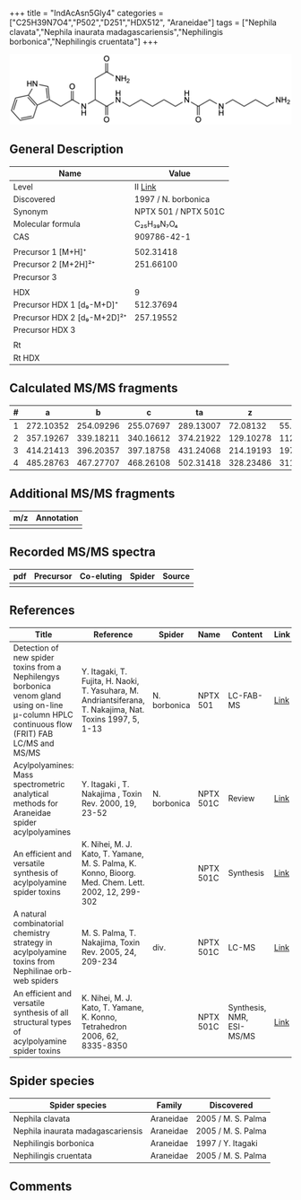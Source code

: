 +++
title = "IndAcAsn5Gly4"
categories = ["C25H39N7O4","P502","D251","HDX512",
"Araneidae"]
tags = ["Nephila clavata","Nephila inaurata madagascariensis","Nephilingis borbonica","Nephilingis cruentata"]
+++

![](/img/IndAcAsn5Gly4.png)

## General Description

| Name                        | Value                                                                          |
|-----------------------------|--------------------------------------------------------------------------------|
| Level                       | II [Link](https://www.sciencedirect.com/science/article/pii/S0040402006009811) |
| Discovered                  | 1997 / N. borbonica                                                            |
| Synonym                     | NPTX 501 / NPTX 501C                                                           |
| Molecular formula           | C₂₅H₃₉N₇O₄                                                                     |
| CAS                         | 909786-42-1                                                                    |
|                             |                                                                                |
| Precursor 1 [M+H]⁺          | 502.31418                                                                      |
| Precursor 2 [M+2H]²⁺        | 251.66100                                                                      |
| Precursor 3                 |                                                                                |
|                             |                                                                                |
| HDX                         | 9                                                                              |
| Precursor HDX 1 [d₉-M+D]⁺   | 512.37694                                                                      |
| Precursor HDX 2 [d₉-M+2D]²⁺ | 257.19552                                                                      |
| Precursor HDX 3             |                                                                                |
|                             |                                                                                |
| Rt                          |                                                                                |
| Rt HDX                      |                                                                                |

## Calculated MS/MS fragments

| # | a         | b         | c         | ta        | z         | y         | tz        |
|---|-----------|-----------|-----------|-----------|-----------|-----------|-----------|
| 1 | 272.10352 | 254.09296 | 255.07697 | 289.13007 | 72.08132  | 55.05477  | 89.10787  |
| 2 | 357.19267 | 339.18211 | 340.16612 | 374.21922 | 129.10278 | 112.07623 | 146.12933 |
| 3 | 414.21413 | 396.20357 | 397.18758 | 431.24068 | 214.19193 | 197.16538 | 231.21848 |
| 4 | 485.28763 | 467.27707 | 468.26108 | 502.31418 | 328.23486 | 311.20831 | 345.26141 |

## Additional MS/MS fragments

| m/z       | Annotation |
|-----------|------------|
|           |            |

## Recorded MS/MS spectra

| pdf | Precursor | Co-eluting | Spider    | Source                              |
|-----|-----------|------------|-----------|-------------------------------------|
|     |           |            |           |                                     |

## References

| Title                                                                                                                                          | Reference                                                                                                 | Spider       | Name      | Content                   | Link                                                                                                              |
|------------------------------------------------------------------------------------------------------------------------------------------------|-----------------------------------------------------------------------------------------------------------|--------------|-----------|---------------------------|-------------------------------------------------------------------------------------------------------------------|
| Detection of new spider toxins from a Nephilengys borbonica venom gland using on-line µ-column HPLC continuous flow (FRIT) FAB LC/MS and MS/MS | Y. Itagaki, T. Fujita, H. Naoki, T. Yasuhara, M. Andriantsiferana, T. Nakajima, Nat. Toxins 1997, 5, 1-13 | N. borbonica | NPTX 501  | LC-FAB-MS                 | [Link](https://onlinelibrary.wiley.com/doi/abs/10.1002/%28SICI%29%281997%295%3A1%3C1%3A%3AAID-NT1%3E3.0.CO%3B2-8) |
| Acylpolyamines: Mass spectrometric analytical methods for Araneidae spider acylpolyamines                                                      | Y. Itagaki , T. Nakajima , Toxin Rev. 2000, 19, 23-52                                                     | N. borbonica | NPTX 501C | Review                    | [Link](https://www.tandfonline.com/doi/abs/10.1081/TXR-100100314)                                                 |
| An efficient and versatile synthesis of acylpolyamine spider toxins                                                                            | K. Nihei, M. J. Kato, T. Yamane, M. S. Palma, K. Konno, Bioorg. Med. Chem. Lett. 2002, 12, 299-302        |              | NPTX 501C | Synthesis                 | [Link](https://www.sciencedirect.com/science/article/pii/S0960894X01007338)                                       |
| A natural combinatorial chemistry strategy in acylpolyamine toxins from Nephilinae orb-web spiders                                             | M. S. Palma, T. Nakajima, Toxin Rev. 2005, 24, 209-234                                                    | div.         | NPTX 501C | LC-MS                     | [Link](https://www.tandfonline.com/doi/abs/10.1081/TXR-200057857)                                                 |
| An efficient and versatile synthesis of all structural types of acylpolyamine spider toxins                                                    | K. Nihei, M. J. Kato, T. Yamane, K. Konno, Tetrahedron 2006, 62, 8335-8350                                |              | NPTX 501C | Synthesis, NMR, ESI-MS/MS | [Link](https://www.sciencedirect.com/science/article/pii/S0040402006009811)                                       | 

## Spider species

| Spider species                    | Family    | Discovered         |
|-----------------------------------|-----------|--------------------|
| Nephila clavata                   | Araneidae | 2005 / M. S. Palma |
| Nephila inaurata madagascariensis | Araneidae | 2005 / M. S. Palma |
| Nephilingis borbonica             | Araneidae | 1997 / Y. Itagaki  |
| Nephilingis cruentata             | Araneidae | 2005 / M. S. Palma |

## Comments